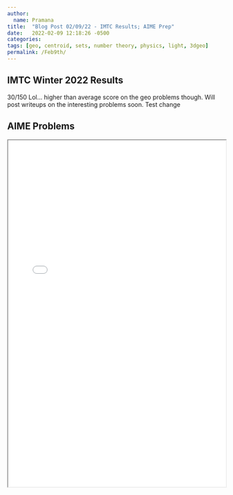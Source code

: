 ```yaml
---
author:
  name: Pramana
title:  "Blog Post 02/09/22 - IMTC Results; AIME Prep"
date:   2022-02-09 12:18:26 -0500
categories:
tags: [geo, centroid, sets, number theory, physics, light, 3dgeo]
permalink: /Feb9th/
---
```

## IMTC Winter 2022 Results
30/150 Lol... higher than average score on the geo problems though.
Will post writeups on the interesting problems soon. Test change

## AIME Problems

  <iframe src="\assets\pdfposts\Math_Diary_02_09_22.pdf" width="100%" height="800px"> </iframe>
